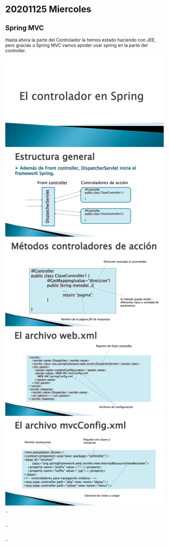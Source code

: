 # 20201125 Miercoles

## Spring MVC

Hasta ahora la parte del Controlador la hemos estado haciendo con JEE, pero graciás a Spring MVC vamos apoder usar spring en la parte del controller.

![04-01-s](images/04-01-s.png)
![04-02-s](images/04-02-s.png)
![04-03-s](images/04-03-s.png)
![04-04-s](images/04-04-s.png)
![04-05-s](images/04-05-s.png)



``

```java
```


``

```java
```

``

```java
```





